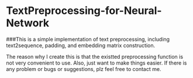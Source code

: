 # TextPreprocessing-for-Neural-Network
###This is a simple implementation of text preprocessing, including text2sequence, padding, and embedding matrix construction.

The reason why I create this is that the existted preprocessing function is not very convenient to use. Also, just want to make things easier. If there is any problem or bugs or suggestions, plz feel free to contact me.
